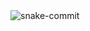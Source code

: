 <picture>
  <source media="(prefers-color-scheme: dark)" srcset="https://baolong0.github.io/baolong0/github-contribution-grid-snake-dark.svg">
  <source media="(prefers-color-scheme: light)" srcset="https://baolong0.github.io/baolong0/github-contribution-grid-snake.svg">
  <img alt="snake-commit" src="https://baolong0.github.io/baolong0/github-contribution-grid-snake.svg">
</picture>  
